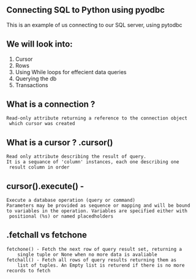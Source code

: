 Connecting SQL to Python using pyodbc 
-

This is an example of us connecting to our SQL server,
using pytodbc

We will look into:
- 
1. Cursor
2. Rows
3. Using While loops for effecient data queries
4. Querying the db 
5. Transactions 

## What is a connection ?
    Read-only attribute returning a reference to the connection object
     which cursor was created

## What is a cursor ? .cursor()
    Read only attribute describing the result of query.
    It is a sequance of 'column' instances, each one describing one
     result column in order 
     
    
## cursor().execute() -  
    Execute a database operation (query or command)
    Parameters may be provided as sequence or mapping and will be bound 
    to variables in the operation. Variables are specified either with
     positional (%s) or named placedholders
    

## .fetchall vs fetchone
    fetchone() - Fetch the next row of query result set, returning a 
        single tuple or None when no more data is avaliable
    fetchall() - Fetch all rows of query results returning them as 
        list of tuples. An Empty list is returend if there is no more records to fetch

## 